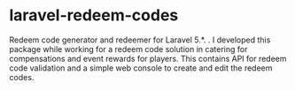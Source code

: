 # laravel-redeem-codes
Redeem code generator and redeemer for Laravel 5.*. . I developed this package while working for a redeem code solution in catering for compensations and event rewards for players. This contains API for redeem code validation and a simple web console to create and edit the redeem codes.

